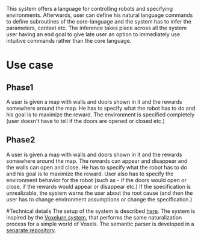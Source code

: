 This system offers a language for controlling robots and specifying environments. Afterwards, user can define his natural language commands to define subroutines of the core-language and the system has to infer the parameters, context etc. The inference takes place across all the system user having an end goal to give late user an option to immediately use intuitive commands rather than the core language.


# Use case
## Phase1
A user is given a map with walls and doors shown in it and the rewards somewhere around the map. He has to specify what the robot has to do and his goal is to maximize the reward. The environment is specified completely (user doesn't have to tell if the doors are opened or closed etc.)

## Phase2
A user is given a map with walls and doors shown in it and the rewards somewhere around the map. 
The rewards can appear and disappear and the walls can open and close. He has to specify what the robot has to do and his goal is to maximize the reward. 
User also has to specify the environment behavior for the robot (such as - if the doors would open or close, if the rewards would appear or disappear etc.) If the 
specification is unrealizable, the system warns the user about the root cause (and then the user has to change environment assumptions or change the specification.)

#Technical details
The setup of the system is described [here](/voxelurn).
The system is inspired by the [Voxelurn system](https://github.com/sidaw/shrdlurn/blob/master/Voxelurn.md), that performs the same naturalization process for a simple world of Voxels.
The semantic parser is developed in a [separate repository](https://gitlab.mpi-sws.org/gavran/sempre-interactive).